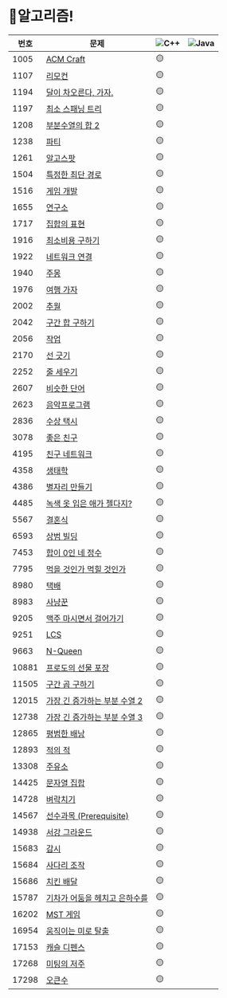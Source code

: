 # 📌알고리즘!


|번호|문제|<img alt="C++" src="https://img.shields.io/badge/-C++-FA7343?style=flat-square&logo=C++&logoColor=white" />|<img alt="Java" src="https://img.shields.io/badge/-Java-007396?style=flat-square&logo=Java&logoColor=white" />|
|---|---|---|---|
|1005|[ACM Craft](https://www.acmicpc.net/problem/1005)|🟡||
|1107|[리모컨](https://www.acmicpc.net/problem/1107)|🟡||
|1194|[달이 차오른다, 가자.](https://www.acmicpc.net/problem/1194)|🟡||
|1197|[최소 스패닝 트리](https://www.acmicpc.net/problem/1197)|🟡||
|1208|[부분수열의 합 2](https://www.acmicpc.net/problem/1208)|🟡||
|1238|[파티](https://www.acmicpc.net/problem/1238)|🟡||
|1261|[알고스팟](https://www.acmicpc.net/problem/1261)|🟡||
|1504|[특정한 최단 경로](https://www.acmicpc.net/problem/1504)|🟡||
|1516|[게임 개발](https://www.acmicpc.net/problem/1516)|🟡||
|1655|[연구소](https://www.acmicpc.net/problem/14502)|🟡||
|1717|[집합의 표현](https://www.acmicpc.net/problem/1717)|🟡||
|1916|[최소비용 구하기](https://www.acmicpc.net/problem/1916)|🟡||
|1922|[네트워크 연결](https://www.acmicpc.net/problem/1922)|🟡||
|1940|[주몽](https://www.acmicpc.net/problem/1940)|🟡||
|1976|[여행 가자](https://www.acmicpc.net/problem/1976)|🟡||
|2002|[추월](https://www.acmicpc.net/problem/2002)|🟡||
|2042|[구간 합 구하기](https://www.acmicpc.net/problem/2042)|🟡||
|2056|[작업](https://www.acmicpc.net/problem/2056)|🟡||
|2170|[선 긋기](https://www.acmicpc.net/problem/2170)|🟡||
|2252|[줄 세우기](https://www.acmicpc.net/problem/2252)|🟡||
|2607|[비슷한 단어](https://www.acmicpc.net/problem/2607)|🟡||
|2623|[음악프로그램](https://www.acmicpc.net/problem/2623)|🟡||
|2836|[수상 택시](https://www.acmicpc.net/problem/2836)|🟡||
|3078|[좋은 친구](https://www.acmicpc.net/problem/3078)|🟡||
|4195|[친구 네트워크](https://www.acmicpc.net/problem/4195)|🟡||
|4358|[생태학](https://www.acmicpc.net/problem/4358)|🟡||
|4386|[별자리 만들기](https://www.acmicpc.net/problem/4386)|🟡||
|4485|[녹색 옷 입은 애가 젤다지?](https://www.acmicpc.net/problem/4485)|🟡||
|5567|[결혼식](https://www.acmicpc.net/problem/5567)|🟡||
|6593|[상범 빌딩](https://www.acmicpc.net/problem/6593)|🟡||
|7453|[합이 0인 네 정수](https://www.acmicpc.net/problem/7453)|🟡||
|7795|[먹을 것인가 먹힐 것인가](https://www.acmicpc.net/problem/7795)|🟡||
|8980|[택배](https://www.acmicpc.net/problem/8980)|🟡||
|8983|[사냥꾼](https://www.acmicpc.net/problem/8983)|🟡||
|9205|[맥주 마시면서 걸어가기](https://www.acmicpc.net/problem/9205)|🟡||
|9251|[LCS](https://www.acmicpc.net/problem/9251)|🟡||
|9663|[N-Queen](https://www.acmicpc.net/problem/9663)|🟡||
|10881|[프로도의 선물 포장](https://www.acmicpc.net/problem/10881)|🟡||
|11505|[구간 곱 구하기](https://www.acmicpc.net/problem/11505)|🟡||
|12015|[가장 긴 증가하는 부분 수열 2](https://www.acmicpc.net/problem/12015)|🟡||
|12738|[가장 긴 증가하는 부분 수열 3](https://www.acmicpc.net/problem/12738)|🟡||
|12865|[평범한 배낭](https://www.acmicpc.net/problem/12865)|🟡||
|12893|[적의 적](https://www.acmicpc.net/problem/12893)|🟡||
|13308|[주유소](https://www.acmicpc.net/problem/13308)|🟡||
|14425|[문자열 집합](https://www.acmicpc.net/problem/14425)|🟡||
|14728|[벼락치기](https://www.acmicpc.net/problem/14728)|🟡||
|14567|[선수과목 (Prerequisite)](https://www.acmicpc.net/problem/14567)|🟡||
|14938|[서강 그라운드](https://www.acmicpc.net/problem/14938)|🟡||
|15683|[감시](https://www.acmicpc.net/problem/15683)|🟡||
|15684|[사다리 조작](https://www.acmicpc.net/problem/15684)|🟡||
|15686|[치킨 배달](https://www.acmicpc.net/problem/15686)|🟡||
|15787|[기차가 어둠을 헤치고 은하수를](https://www.acmicpc.net/problem/15787)|🟡||
|16202|[MST 게임](https://www.acmicpc.net/problem/16202)|🟡||
|16954|[움직이는 미로 탈출](https://www.acmicpc.net/problem/16954)|🟡||
|17153|[캐슬 디펜스](https://www.acmicpc.net/problem/17153)|🟡||
|17268|[미팅의 저주](https://www.acmicpc.net/problem/17268)|🟡||
|17298|[오큰수](https://www.acmicpc.net/problem/17298)|🟡||
